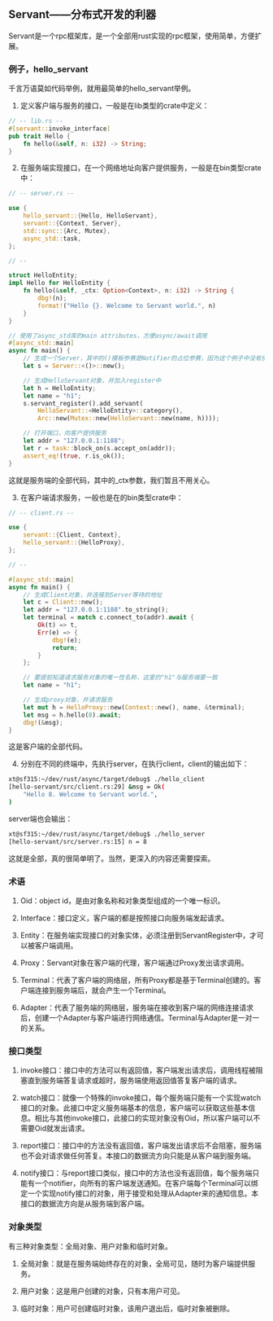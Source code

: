 ## Servant——分布式开发的利器

Servant是一个rpc框架库，是一个全部用rust实现的rpc框架，使用简单，方便扩展。

### 例子，hello_servant
千言万语莫如代码举例，就用最简单的hello_servant举例。

1. 定义客户端与服务的接口，一般是在lib类型的crate中定义：
```rust
// -- lib.rs --
#[servant::invoke_interface]
pub trait Hello {
    fn hello(&self, n: i32) -> String;
}
```

2. 在服务端实现接口，在一个网络地址向客户提供服务，一般是在bin类型crate中：
```rust
// -- server.rs --

use {
    hello_servant::{Hello, HelloServant},
    servant::{Context, Server},
    std::sync::{Arc, Mutex},
    async_std::task,
};

// --

struct HelloEntity;
impl Hello for HelloEntity {
    fn hello(&self, _ctx: Option<Context>, n: i32) -> String {
        dbg!(n);
        format!("Hello {}. Welcome to Servant world.", n)
    }
}

// 使用了async_std库的main attributes，方便async/await调用
#[async_std::main]
async fn main() {
    // 生成一个Server，其中的()模板参赛是Notifier的占位参赛，因为这个例子中没有使用Notifier
    let s = Server::<()>::new();

    // 生成HelloServant对象，并加入register中
    let h = HelloEntity;
    let name = "h1";
    s.servant_register().add_servant(
        HelloServant::<HelloEntity>::category(),
        Arc::new(Mutex::new(HelloServant::new(name, h))));

    // 打开端口，向客户提供服务
    let addr = "127.0.0.1:1188";
    let r = task::block_on(s.accept_on(addr));
    assert_eq!(true, r.is_ok());
}
```

这就是服务端的全部代码，其中的_ctx参数，我们暂且不用关心。

3. 在客户端请求服务，一般也是在的bin类型crate中：
```rust
// -- client.rs --

use {
    servant::{Client, Context},
    hello_servant::{HelloProxy},
};

// --

#[async_std::main]
async fn main() {
    // 生成Client对象，并连接到Server等待的地址
    let c = Client::new();
    let addr = "127.0.0.1:1188".to_string();
    let terminal = match c.connect_to(addr).await {
        Ok(t) => t,
        Err(e) => {
            dbg!(e);
            return;
        }
    };

    // 要提前知道请求服务对象的唯一性名称，这里的"h1"与服务端要一致
    let name = "h1";

    // 生成proxy对象，并请求服务
    let mut h = HelloProxy::new(Context::new(), name, &terminal);
    let msg = h.hello(8).await;
    dbg!(&msg);
}
```

这是客户端的全部代码。

4. 分别在不同的终端中，先执行server，在执行client，client的输出如下：
```bash
xt@sf315:~/dev/rust/async/target/debug$ ./hello_client
[hello-servant/src/client.rs:29] &msg = Ok(
    "Hello 8. Welcome to Servant world.",
)
```

server端也会输出：
```bash
xt@sf315:~/dev/rust/async/target/debug$ ./hello_server
[hello-servant/src/server.rs:15] n = 8
```

这就是全部，真的很简单明了。当然，更深入的内容还需要探索。

### 术语

1. Oid：object id，是由对象名称和对象类型组成的一个唯一标识。

2. Interface：接口定义，客户端的都是按照接口向服务端发起请求。

3. Entity：在服务端实现接口的对象实体，必须注册到ServantRegister中，才可以被客户端调用。

4. Proxy：Servant对象在客户端的代理，客户端通过Proxy发出请求调用。

5. Terminal：代表了客户端的网络层，所有Proxy都是基于Terminal创建的。客户端连接到服务端后，就会产生一个Terminal。

6. Adapter：代表了服务端的网络层，服务端在接收到客户端的网络连接请求后，创建一个Adapter与客户端进行网络通信。Terminal与Adapter是一对一的关系。

### 接口类型

1. invoke接口：接口中的方法可以有返回值，客户端发出请求后，调用线程被阻塞直到服务端答复请求或超时，服务端使用返回值答复客户端的请求。

2. watch接口：就像一个特殊的invoke接口，每个服务端只能有一个实现watch接口的对象。此接口中定义服务端基本的信息，客户端可以获取这些基本信息。相比与其他invoke接口，此接口的实现对象没有Oid，所以客户端可以不需要Oid就发出请求。

3. report接口：接口中的方法没有返回值，客户端发出请求后不会阻塞，服务端也不会对请求做任何答复。本接口的数据流方向只能是从客户端到服务端。

4. notify接口：与report接口类似，接口中的方法也没有返回值，每个服务端只能有一个notifier，向所有的客户端发送通知。在客户端每个Terminal可以绑定一个实现notify接口的对象，用于接受和处理从Adapter来的通知信息。本接口的数据流方向是从服务端到客户端。

### 对象类型

有三种对象类型：全局对象、用户对象和临时对象。

1. 全局对象：就是在服务端始终存在的对象，全局可见，随时为客户端提供服务。

2. 用户对象：这是用户创建的对象，只有本用户可见。

3. 临时对象：用户可创建临时对象，该用户退出后，临时对象被删除。
